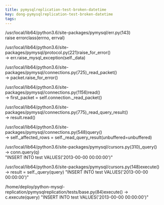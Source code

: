 ```yaml
---
title: pymysqlreplication-test-broken-datetime
key: dong-pymysqlreplication-test-broken-datetime
tags: 
---
```

/usr/local/lib64/python3.6/site-packages/pymysql/err.py(143)  
raise errorclass(errno, errval)

/usr/local/lib64/python3.6/site-packages/pymysql/protocol.py(221)raise_for_error()  
-> err.raise_mysql_exception(self._data)

/usr/local/lib64/python3.6/site-packages/pymysql/connections.py(725)_read_packet()  
-> packet.raise_for_error()

/usr/local/lib64/python3.6/site-packages/pymysql/connections.py(1156)read()  
-> first_packet = self.connection._read_packet()

/usr/local/lib64/python3.6/site-packages/pymysql/connections.py(775)_read_query_result()  
-> result.read()

/usr/local/lib64/python3.6/site-packages/pymysql/connections.py(548)query()  
-> self._affected_rows = self._read_query_result(unbuffered=unbuffered)

/usr/local/lib64/python3.6/site-packages/pymysql/cursors.py(310)_query()  
-> conn.query(q)  
"INSERT INTO test VALUES('2013-00-00 00:00:00')"  

/usr/local/lib64/python3.6/site-packages/pymysql/cursors.py(148)execute()
-> result = self._query(query)
"INSERT INTO test VALUES('2013-00-00 00:00:00')"

/home/deploy/python-mysql-replication/pymysqlreplication/tests/base.py(84)execute()
-> c.execute(query)
"INSERT INTO test VALUES('2013-00-00 00:00:00')"